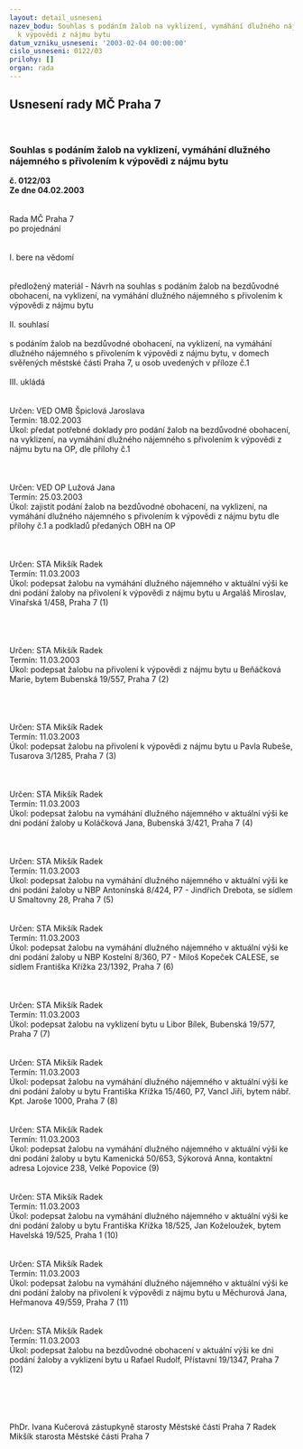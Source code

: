 ```yaml
---
layout: detail_usneseni
nazev_bodu: Souhlas s podáním žalob na vyklizení, vymáhání dlužného nájemného s přivolením
  k výpovědi z nájmu bytu
datum_vzniku_usneseni: '2003-02-04 00:00:00'
cislo_usneseni: 0122/03
prilohy: []
organ: rada
---
```

<div id="ucUsn_pList" class="usn">
	<span><h2>Usnesení rady MČ Praha 7 </h2>
<br></span><div class="standBody">
<span><h3>Souhlas s podáním žalob na vyklizení, vymáhání dlužného nájemného s přivolením k výpovědi z nájmu bytu</h3></span><div class="center">
		<strong>č. 0122/03</strong><br>
	</div>
<div class="center">
		<strong>Ze dne 04.02.2003</strong><br><br>
	</div>
<br>Rada MČ Praha 7<br>po projednání<br><br><br>I.	bere na vědomí<br><br> <br>předložený materiál - Návrh na souhlas s podáním žalob na bezdůvodné obohacení, na vyklizení, na vymáhání dlužného nájemného s přivolením k výpovědi z nájmu bytu<br><br>II.	souhlasí <br><br>s podáním žalob na bezdůvodné obohacení, na vyklizení, na vymáhání dlužného nájemného s přivolením k výpovědi z nájmu bytu, v domech svěřených městské části Praha 7, u osob uvedených v příloze č.1<br><br>III.	ukládá <br><br> <br>Určen:	VED OMB Špiclová Jaroslava<br>Termín: 18.02.2003<br>Úkol:	předat potřebné doklady pro podání žalob na bezdůvodné obohacení, na vyklizení, na vymáhání dlužného nájemného s přivolením k výpovědi z nájmu bytu na OP, dle přílohy č.1<br> <br><br> <br>Určen:	VED OP Lužová Jana<br>Termín: 25.03.2003<br>Úkol:	zajistit podání žalob na bezdůvodné obohacení, na vyklizení, na vymáhání dlužného nájemného s přivolením k výpovědi z nájmu bytu dle přílohy  č.1 a podkladů předaných OBH na OP<br> <br><br> <br>Určen:	STA Mikšík Radek<br>Termín: 11.03.2003<br>Úkol:	podepsat žalobu na vymáhání dlužného nájemného v aktuální výši ke dni podání žaloby na přivolení k výpovědi z nájmu bytu u Argaláš Miroslav, Vinařská 1/458, Praha 7 (1)<br> <br><br><br><br>Určen:	STA Mikšík Radek<br>Termín: 11.03.2003<br>Úkol:	podepsat žalobu na přivolení k výpovědi z nájmu bytu u Beňáčková Marie, bytem Bubenská 19/557, Praha 7 (2) <br> <br><br> <br> <br>Určen:	STA Mikšík Radek<br>Termín: 11.03.2003<br>Úkol:	podepsat žalobu na přivolení k výpovědi z nájmu bytu u Pavla Rubeše, Tusarova 3/1285, Praha 7 (3) <br> <br> <br> <br>Určen:	STA Mikšík Radek<br>Termín: 11.03.2003<br>Úkol:	podepsat žalobu na vymáhání dlužného nájemného v aktuální výši ke dni podání žaloby u Koláčková Jana, Bubenská 3/421, Praha 7 (4) <br> <br><br> <br>Určen:	STA Mikšík Radek<br>Termín: 11.03.2003<br>Úkol:	podepsat žalobu na vymáhání dlužného nájemného v aktuální výši ke dni podání žaloby u NBP Antonínská 8/424, P7 - Jindřich Drebota, se sídlem U Smaltovny 28, Praha 7 (5) <br> <br> <br>Určen:	STA Mikšík Radek<br>Termín: 11.03.2003<br>Úkol:	podepsat žalobu na vymáhání dlužného nájemného v aktuální výši ke dni podání žaloby u NBP Kostelní 8/360, P7 - Miloš Kopeček CALESE, se sídlem Františka Křížka 23/1392, Praha 7 (6) <br> <br><br> <br>Určen:	STA Mikšík Radek<br>Termín: 11.03.2003<br>Úkol:	podepsat žalobu na vyklizení bytu u Libor Bílek, Bubenská 19/577, Praha 7 (7) <br> <br> <br>Určen:	STA Mikšík Radek<br>Termín: 11.03.2003<br>Úkol:	podepsat žalobu na vymáhání dlužného nájemného v aktuální výši ke dni podání žaloby u bytu Františka Křížka 15/460, P7, Vancl Jiří, bytem nábř. Kpt. Jaroše 1000, Praha 7 (8)<br> <br> <br>Určen:	STA Mikšík Radek<br>Termín: 11.03.2003<br>Úkol:	podepsat žalobu na vymáhání dlužného nájemného v aktuální výši ke dni podání žaloby u bytu Kamenická 50/653, Sýkorová Anna, kontaktní adresa Lojovice 238, Velké Popovice (9)<br> <br> <br>Určen:	STA Mikšík Radek<br>Termín: 11.03.2003<br>Úkol:	podepsat žalobu na vymáhání dlužného nájemného v aktuální výši ke dni podání žaloby u bytu Františka Křížka 18/525, Jan Koželoužek, bytem Havelská 19/525, Praha 1 (10)<br> <br><br>Určen:	STA Mikšík Radek<br>Termín: 11.03.2003<br>Úkol:	podepsat žalobu na vymáhání dlužného nájemného v aktuální výši ke dni podání žaloby na přivolení k výpovědi z nájmu bytu u Měchurová Jana, Heřmanova 49/559, Praha 7 (11)<br> <br> <br>Určen:	STA Mikšík Radek<br>Termín: 11.03.2003<br>Úkol:	podepsat žalobu na bezdůvodné obohacení v aktuální výši ke dni podání žaloby a vyklizení bytu u Rafael Rudolf, Přístavní 19/1347, Praha 7 (12)<br> <br><br><br> <br>	<br>PhDr. Ivana Kučerová zástupkyně starosty Městské části Praha 7	 Radek Mikšík starosta Městské části Praha 7<br>	<br><br>
</div>
</div>
